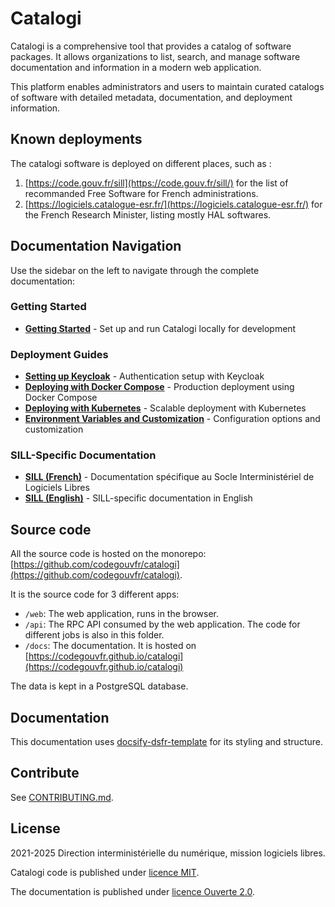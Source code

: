 <!-- SPDX-FileCopyrightText: 2021-2025 DINUM <floss@numerique.gouv.fr> -->
<!-- SPDX-FileCopyrightText: 2024-2025 Université Grenoble Alpes -->
<!-- SPDX-License-Identifier: CC-BY-4.0 -->
<!-- SPDX-License-Identifier: Etalab-2.0 -->

# Catalogi

Catalogi is a comprehensive tool that provides a catalog of software packages. It allows organizations to list, search, and manage software documentation and information in a modern web application.

This platform enables administrators and users to maintain curated catalogs of software with detailed metadata, documentation, and deployment information.

## Known deployments

The catalogi software is deployed on different places, such as :

1. [https://code.gouv.fr/sill](https://code.gouv.fr/sill/) for the
list of recommanded Free Software for French administrations.
2. [https://logiciels.catalogue-esr.fr/](https://logiciels.catalogue-esr.fr/) for the French Research Minister, listing mostly HAL softwares.

## Documentation Navigation

Use the sidebar on the left to navigate through the complete documentation:

### Getting Started
- **[Getting Started](2-getting-started.md)** - Set up and run Catalogi locally for development

### Deployment Guides  
- **[Setting up Keycloak](3-setup-a-keycloak.md)** - Authentication setup with Keycloak
- **[Deploying with Docker Compose](4-deploying-with-docker-compose.md)** - Production deployment using Docker Compose
- **[Deploying with Kubernetes](5-deploying-with-kubernetes.md)** - Scalable deployment with Kubernetes
- **[Environment Variables and Customization](6-env-variables-and-customization.md)** - Configuration options and customization

### SILL-Specific Documentation
- **[SILL (French)](sill.md)** - Documentation spécifique au Socle Interministériel de Logiciels Libres
- **[SILL (English)](sill.en.md)** - SILL-specific documentation in English

## Source code

All the source code is hosted on the monorepo: [https://github.com/codegouvfr/catalogi](https://github.com/codegouvfr/catalogi).

It is the source code for 3 different apps:

* `/web`: The web application, runs in the browser.
* `/api`: The RPC API consumed by the web application. The code for different jobs is also in this folder.
* `/docs`: The documentation. It is hosted on [https://codegouvfr.github.io/catalogi](https://codegouvfr.github.io/catalogi)

The data is kept in a PostgreSQL database.

## Documentation

This documentation uses [docsify-dsfr-template](https://github.com/codegouvfr/docsify-dsfr-template) for its styling and structure.

## Contribute

See [CONTRIBUTING.md](../CONTRIBUTING.md).

## License

2021-2025 Direction interministérielle du numérique, mission logiciels libres.

Catalogi code is published under [licence MIT](../LICENSES/MIT.txt).

The documentation is published under [licence Ouverte 2.0](../LICENSES/Etalab-2.0.md).
